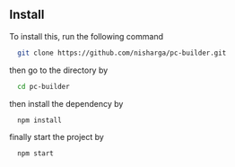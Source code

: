 ## Install

To install this, run the following command

```bash
  git clone https://github.com/nisharga/pc-builder.git
```

then go to the directory by

```bash
  cd pc-builder
```

then install the dependency by

```bash
  npm install
```

finally start the project by

```bash
  npm start
```
